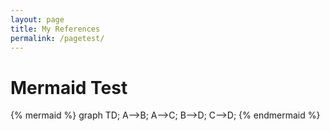 ```yaml
---
layout: page
title: My References
permalink: /pagetest/
---
```


# Mermaid Test

{% mermaid %}
graph TD;
    A-->B;
    A-->C;
    B-->D;
    C-->D;
{% endmermaid %}